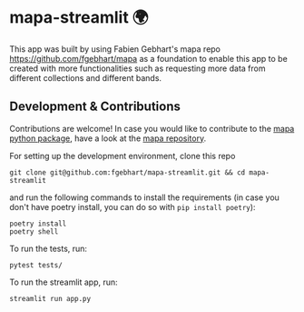 # mapa-streamlit 🌍

This app was built by using Fabien Gebhart's mapa repo https://github.com/fgebhart/mapa as a foundation to enable this app to be created with more functionalities such as requesting more data from different collections and different bands.


## Development & Contributions

Contributions are welcome! In case you would like to contribute to the
[mapa python package](https://pypi.org/project/mapa/), have a look at the
[mapa repository](https://github.com/fgebhart/mapa).

For setting up the development environment, clone this repo

```
git clone git@github.com:fgebhart/mapa-streamlit.git && cd mapa-streamlit
```

and run the following commands to install the requirements (in case you don't have poetry install, you can do so with
`pip install poetry`):

```
poetry install
poetry shell
```

To run the tests, run:

```
pytest tests/
```

To run the streamlit app, run:

```
streamlit run app.py
```
